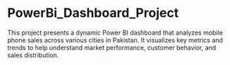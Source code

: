 # PowerBi_Dashboard_Project
This project presents a dynamic Power BI dashboard that analyzes mobile phone sales across various cities in Pakistan. It visualizes key metrics and trends to help understand market performance, customer behavior, and sales distribution.
